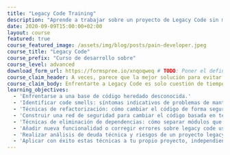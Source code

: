 ```yaml
---
title: "Legacy Code Training"
description: "Aprende a trabajar sobre un proyecto de Legacy Code sin miedo a romper todo el sistema."
date: 2020-09-09T15:00:00+02:00
layout: course
featured: true
course_featured_image: /assets/img/blog/posts/pain-developer.jpeg
course_title: "Legacy Code"
course_prefix: "Curso de desarrollo sobre"
course_level: advanced
download_form_url: https://formspree.io/xnqoqweq # TODO: Poner el definitivo
course_claim_header: A veces, parece que la mejor solución para evitar trabajar sobre Legacy Code es &quot;parar las máquinas&quot; y reescribir el código desde cero. <em>La experiencia nos dice que no</em>.
course_claim_body: Enfrentarte a Legacy Code es solo cuestión de tiempo, aunque vuelvas a escribir el código desde cero, en menos tiempo del que piensas ese código que has escrito va a ser por su naturaleza irremediablemente Legacy Code.
learning_objectives:
  - 'Enfrentarse a una base de código heredado desconocida.'
  - 'Identificar code smells: síntomas indicativos de problemas de mantenibilidad en el código.'
  - 'Técnicas de refactorización: cómo cambiar el código de forma segura sin afectar a su comportamiento actual.'
  - 'Construir una red de seguridad para cambiar el código basada en tests automáticos.'
  - 'Técnicas de eliminación de dependencias: cómo separar módulos que están tan unidos que no se pueden testear.'
  - 'Añadir nueva funcionalidad o corregir errores sobre legacy code usando TDD.'
  - 'Realizar análisis de deuda técnica y riesgos de un proyecto legacy.'
  - 'Aplicar con éxito estas técnicas a tu propio proyecto, independientemente del lenguaje en el que esté escrito.'
---
```

